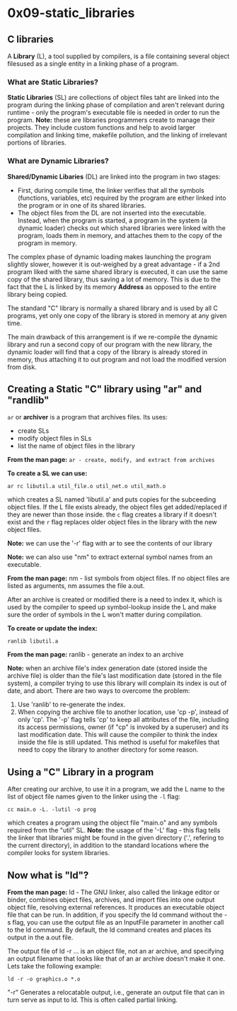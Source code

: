 # 0x09-static_libraries


## C libraries
A **Library** (L), a tool supplied by compilers, is a file containing several object filesused as a single entity in a linking phase of a program.


### What are Static Libraries?
**Static Libraries** (SL) are collections of object files taht are linked into the program during the linking phase of compilation and aren't relevant during runtime - only the program's executable file is needed in order to run the program. 
**Note:** these are libraries programmers create to manage their projects. They include custom functions and help to avoid larger compilation and linking time, makefile pollution, and the linking of irrelevant portions of libraries. 
 

### What are Dynamic Libraries?
**Shared/Dynamic Libaries** (DL) are linked into the program in two stages:

-   First, during compile time, the linker verifies that all the symbols (functions, variables, etc) required by the program are either linked into the program or in one of its shared libraries.
-   The object files from the DL are not inserted into the executable. Instead, when the program is started, a program in the system (a dynamic loader) checks out which shared libraries were linked with the program, loads them in memory, and attaches them to the copy of the program in memory.

The complex phase of dynamic loading makes launching the program slightly slower, however it is out-weighed by a great advantage - if a 2nd program liked with the same shared library is executed, it can use the same copy of the shared library, thus saving a lot of memory. This is due to the fact that the L is linked by its memory **Address** as opposed to the entire library being copied.

The standard "C" library is normally a shared library and is used by all C programs, yet only one copy of the library is stored in memory at any given time.

The main drawback of this arrangement is if we re-compile the dynamic library and run a second copy of our program with the new library, the dynamic loader will find that a copy of the library is already stored in memory, thus attaching it to out program and not load the modified version from disk.


## Creating a Static "C" library using "ar" and "randlib"
`ar` or **archiver** is a program that archives files. Its uses:

-   create SLs
-   modify object files in SLs
-   list the name of object files in the library

**From the man page:**
`ar - create, modify, and extract from archives`

**To create a SL we can use:**
```
ar rc libutil.a util_file.o util_net.o util_math.o
```
which creates a SL named 'libutil.a' and puts copies for the subceeding object files.
If the L file exists already, the object files get added/replaced if they are newer than those inside. the `c` flag creates a library if it doesn't exist and the `r` flag replaces older object files in the library with the new object files.

**Note:** we can use the '-r' flag with ar to see the contents of our library

**Note:** we can also use "nm" to extract external symbol names from an executable.

**From the man page:** nm - list symbols from object files. If no object
       files are listed as arguments, nm assumes the file a.out.

After an archive is created or modified there is a need to index it, which is used by the compiler to speed up symbol-lookup inside the L and make sure the order of symbols in the L won't matter during compilation.

**To create or update the index:**
```
ranlib libutil.a
```
**From the man page:**  ranlib - generate an index to an archive

 **Note:** when an archive file's index generation date (stored inside the archive file) is older than the file's last modification date (stored in the file system), a compiler trying to use this library will complain its index is out of date, and abort. There are two ways to overcome the problem:

1. Use 'ranlib' to re-generate the index.
2. When copying the archive file to another location, use 'cp -p', instead of only 'cp'. The '-p' flag tells 'cp' to keep all attributes of the file, including its access permissions, owner (if "cp" is invoked by a superuser) and its last modification date. This will cause the compiler to think the index inside the file is still updated. This method is useful for makefiles that need to copy the library to another directory for some reason.

## Using a "C" Library in a program

After creating our archive, to use it in a program, we add the L name to the list of object file names given to the linker using the `-l` flag:
```
cc main.o -L. -lutil -o prog
```
which creates a program using the object file "main.o" and any symbols required from the "util" SL.
**Note:** the usage of the '-L' flag - this flag tells the linker that libraries might be found in the given directory ('.', refering to the current directory), in addition to the standard locations where the compiler looks for system libraries. 


## Now what is "ld"?
**From the man page:** ld - The GNU linker, also called the linkage editor or binder, combines object files, archives, and import files into one output object file, resolving external references. It produces an executable object file that can be run.
In addition, if you specify the ld command without the -s flag, you can use the output file as an InputFile parameter in another call to the ld command. By default, the ld command creates and places its output in the a.out file.

The output file of ld -r ... is an object file, not an ar archive, and specifying an output filename that looks like that of an ar archive doesn't make it one. Lets take the following example:
```
ld -r -o graphics.o *.o
```
"-r" Generates a relocatable output, i.e., generate an output file that
           can in turn serve as input to ld.  This is often called partial
           linking.


